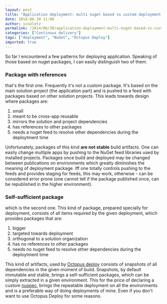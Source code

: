```yaml
---
layout: post
title: "Application deployment: multi nuget based vs custom deployment package"
date: 2014-06-30 11:00
author: scooletz
permalink: /2014/06/30/application-deployment-multi-nuget-based-vs-custom-deployment-package/
categories: ["Continous delivery"]
tags: ["deployment", "NuGet", "Octopus Deploy"]
imported: true
---
```


So far I encountered a few patterns for deploying application. Speaking of those based on nuget packages, I can easily distinguish two of them.

### Package with references

that's the first one. Frequently it's not a custom package. It's based on the main solution project (the application part) and is pushed to a feed with packages based on other solution projects. This leads towards design where packages are:

1. small
1. meant to be cross-app reusable
1. mirrors the solution and project dependencies
1. has references to other packages
1. needs a nuget feed to resolve other dependencies during the deploytment time

Unfortunately, packages of this kind **are not stable** build artifacts. One can easily change multiple apps by pushing to the NuGet feed libraries used by installed projects. Packages once build and deployed may be changed between publications on environments which greatly diminishes the meaning of deployment package. Iff one totally controls pushing to the feeds and provides staging for feeds, this may work, otherwise - can be considered error prone (one cannot tell if the package published once, can be republished in the higher environment).

### Self-sufficient package

which is the second one. This kind of package, prepared specially for deployment, consists of all items required by the given deployment, which provides packages that are:

1. bigger
1. targeted towards deployment
1. orthogonal to a solution organization
1. has no references to other packages
1. needs no nuget feed to resolve other dependencies during the deploytment time

This kind of artifacts, used by [Octopus deploy](https://octopusdeploy.com/) consists of snapshots of all dependencies in the given moment of build. Snapshots, by default immutable and stable, brings a self-sufficient packages, which can be simply extracted in a given environment. This for the price of declaring a custom [nuspec](http://docs.nuget.org/docs/reference/nuspec-reference), brings the repeatable deployment on all the environments and is a preferable way of doing deployments of mine. Even if you don't want to use Octopus Deploy for some reasons.
